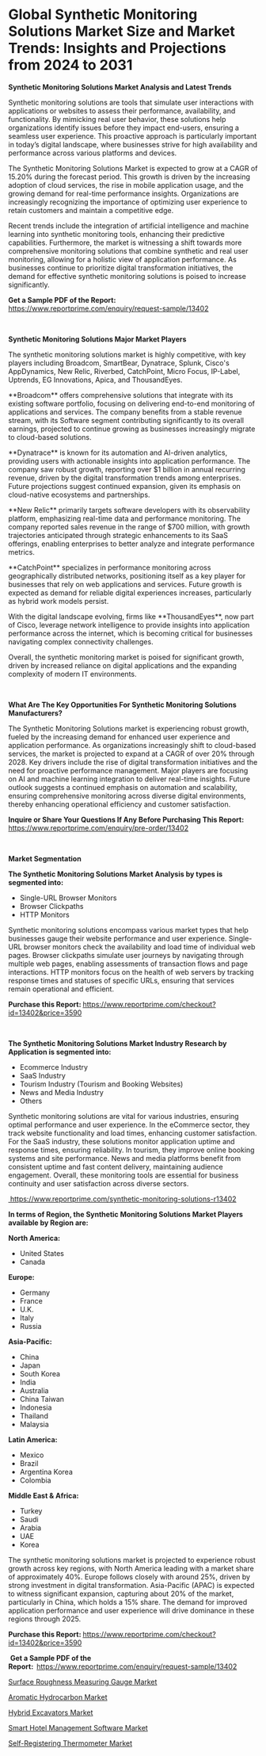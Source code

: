 <p><h1>Global Synthetic Monitoring Solutions Market Size and Market Trends: Insights and Projections from 2024 to 2031</h1></p><p><strong>Synthetic Monitoring Solutions Market Analysis and Latest Trends</strong></p>
<p><p>Synthetic monitoring solutions are tools that simulate user interactions with applications or websites to assess their performance, availability, and functionality. By mimicking real user behavior, these solutions help organizations identify issues before they impact end-users, ensuring a seamless user experience. This proactive approach is particularly important in today’s digital landscape, where businesses strive for high availability and performance across various platforms and devices.</p><p>The Synthetic Monitoring Solutions Market is expected to grow at a CAGR of 15.20% during the forecast period. This growth is driven by the increasing adoption of cloud services, the rise in mobile application usage, and the growing demand for real-time performance insights. Organizations are increasingly recognizing the importance of optimizing user experience to retain customers and maintain a competitive edge.</p><p>Recent trends include the integration of artificial intelligence and machine learning into synthetic monitoring tools, enhancing their predictive capabilities. Furthermore, the market is witnessing a shift towards more comprehensive monitoring solutions that combine synthetic and real user monitoring, allowing for a holistic view of application performance. As businesses continue to prioritize digital transformation initiatives, the demand for effective synthetic monitoring solutions is poised to increase significantly.</p></p>
<p><strong>Get a Sample PDF of the Report:&nbsp;</strong> <a href="https://www.reportprime.com/enquiry/request-sample/13402?utm_campaign=57&utm_medium=2&utm_source=Github&utm_content=ia&utm_term=29112024&utm_id=synthetic-monitoring-solutions">https://www.reportprime.com/enquiry/request-sample/13402</a></p>
<p>&nbsp;</p>
<p><strong>Synthetic Monitoring Solutions Major Market Players</strong></p>
<p><p>The synthetic monitoring solutions market is highly competitive, with key players including Broadcom, SmartBear, Dynatrace, Splunk, Cisco's AppDynamics, New Relic, Riverbed, CatchPoint, Micro Focus, IP-Label, Uptrends, EG Innovations, Apica, and ThousandEyes. </p><p>**Broadcom** offers comprehensive solutions that integrate with its existing software portfolio, focusing on delivering end-to-end monitoring of applications and services. The company benefits from a stable revenue stream, with its Software segment contributing significantly to its overall earnings, projected to continue growing as businesses increasingly migrate to cloud-based solutions.</p><p>**Dynatrace** is known for its automation and AI-driven analytics, providing users with actionable insights into application performance. The company saw robust growth, reporting over $1 billion in annual recurring revenue, driven by the digital transformation trends among enterprises. Future projections suggest continued expansion, given its emphasis on cloud-native ecosystems and partnerships.</p><p>**New Relic** primarily targets software developers with its observability platform, emphasizing real-time data and performance monitoring. The company reported sales revenue in the range of $700 million, with growth trajectories anticipated through strategic enhancements to its SaaS offerings, enabling enterprises to better analyze and integrate performance metrics.</p><p>**CatchPoint** specializes in performance monitoring across geographically distributed networks, positioning itself as a key player for businesses that rely on web applications and services. Future growth is expected as demand for reliable digital experiences increases, particularly as hybrid work models persist.</p><p>With the digital landscape evolving, firms like **ThousandEyes**, now part of Cisco, leverage network intelligence to provide insights into application performance across the internet, which is becoming critical for businesses navigating complex connectivity challenges. </p><p>Overall, the synthetic monitoring market is poised for significant growth, driven by increased reliance on digital applications and the expanding complexity of modern IT environments.</p></p>
<p>&nbsp;</p>
<p><strong>What Are The Key Opportunities For Synthetic Monitoring Solutions Manufacturers?</strong></p>
<p><p>The Synthetic Monitoring Solutions market is experiencing robust growth, fueled by the increasing demand for enhanced user experience and application performance. As organizations increasingly shift to cloud-based services, the market is projected to expand at a CAGR of over 20% through 2028. Key drivers include the rise of digital transformation initiatives and the need for proactive performance management. Major players are focusing on AI and machine learning integration to deliver real-time insights. Future outlook suggests a continued emphasis on automation and scalability, ensuring comprehensive monitoring across diverse digital environments, thereby enhancing operational efficiency and customer satisfaction.</p></p>
<p><strong>Inquire or Share Your Questions If Any Before Purchasing This Report:</strong> <a href="https://www.reportprime.com/enquiry/pre-order/13402?utm_campaign=57&utm_medium=2&utm_source=Github&utm_content=ia&utm_term=29112024&utm_id=synthetic-monitoring-solutions">https://www.reportprime.com/enquiry/pre-order/13402</a></p>
<p>&nbsp;</p>
<p><strong>Market Segmentation</strong></p>
<p><strong>The Synthetic Monitoring Solutions Market Analysis by types is segmented into:</strong></p>
<p><ul><li>Single-URL Browser Monitors</li><li>Browser Clickpaths</li><li>HTTP Monitors</li></ul></p>
<p><p>Synthetic monitoring solutions encompass various market types that help businesses gauge their website performance and user experience. Single-URL browser monitors check the availability and load time of individual web pages. Browser clickpaths simulate user journeys by navigating through multiple web pages, enabling assessments of transaction flows and page interactions. HTTP monitors focus on the health of web servers by tracking response times and statuses of specific URLs, ensuring that services remain operational and efficient.</p></p>
<p><strong>Purchase this Report:&nbsp;</strong><a href="https://www.reportprime.com/checkout?id=13402&price=3590&utm_campaign=57&utm_medium=2&utm_source=Github&utm_content=ia&utm_term=29112024&utm_id=synthetic-monitoring-solutions">https://www.reportprime.com/checkout?id=13402&price=3590</a></p>
<p>&nbsp;</p>
<p><strong>The Synthetic Monitoring Solutions Market Industry Research by Application is segmented into:</strong></p>
<p><ul><li>Ecommerce Industry</li><li>SaaS Industry</li><li>Tourism Industry (Tourism and Booking Websites)</li><li>News and Media Industry</li><li>Others</li></ul></p>
<p><p>Synthetic monitoring solutions are vital for various industries, ensuring optimal performance and user experience. In the eCommerce sector, they track website functionality and load times, enhancing customer satisfaction. For the SaaS industry, these solutions monitor application uptime and response times, ensuring reliability. In tourism, they improve online booking systems and site performance. News and media platforms benefit from consistent uptime and fast content delivery, maintaining audience engagement. Overall, these monitoring tools are essential for business continuity and user satisfaction across diverse sectors.</p></p>
<p><a href="https://www.reportprime.com/synthetic-monitoring-solutions-r13402?utm_campaign=57&utm_medium=2&utm_source=Github&utm_content=ia&utm_term=29112024&utm_id=synthetic-monitoring-solutions">&nbsp;https://www.reportprime.com/synthetic-monitoring-solutions-r13402</a></p>
<p><strong>In terms of Region, the Synthetic Monitoring Solutions Market Players available by Region are:</strong></p>
<p>
    <p> <strong> North America: </strong>
        <ul>
            <li>United States</li>
            <li>Canada</li>
        </ul>
        </p> 
    <p> <strong> Europe: </strong>
        <ul>
            <li>Germany</li>
            <li>France</li>
            <li>U.K.</li>
            <li>Italy</li>
            <li>Russia</li>
        </ul>
        </p> 
    <p> <strong> Asia-Pacific: </strong>
        <ul>
            <li>China</li>
            <li>Japan</li>
            <li>South Korea</li>
            <li>India</li>
            <li>Australia</li>
            <li>China Taiwan</li>
            <li>Indonesia</li>
            <li>Thailand</li>
            <li>Malaysia</li>
        </ul>
        </p> 
    <p> <strong> Latin America: </strong>
        <ul>
            <li>Mexico</li>
            <li>Brazil</li>
            <li>Argentina Korea</li>
            <li>Colombia</li>
        </ul>
        </p> 
    <p> <strong> Middle East & Africa: </strong>
        <ul>
            <li>Turkey</li>
            <li>Saudi</li>
            <li>Arabia</li>
            <li>UAE</li>
            <li>Korea</li>
        </ul>
    </p>
    </p>
<p><p>The synthetic monitoring solutions market is projected to experience robust growth across key regions, with North America leading with a market share of approximately 40%. Europe follows closely with around 25%, driven by strong investment in digital transformation. Asia-Pacific (APAC) is expected to witness significant expansion, capturing about 20% of the market, particularly in China, which holds a 15% share. The demand for improved application performance and user experience will drive dominance in these regions through 2025.</p></p>
<p><strong>Purchase this Report: </strong><a href="https://www.reportprime.com/checkout?id=13402&price=3590&utm_campaign=57&utm_medium=2&utm_source=Github&utm_content=ia&utm_term=29112024&utm_id=synthetic-monitoring-solutions">https://www.reportprime.com/checkout?id=13402&price=3590</a></p>
<p>&nbsp;<strong>Get a Sample PDF of the Report:&nbsp;&nbsp;</strong><a href="https://www.reportprime.com/enquiry/request-sample/13402?utm_campaign=57&utm_medium=2&utm_source=Github&utm_content=ia&utm_term=29112024&utm_id=synthetic-monitoring-solutions">https://www.reportprime.com/enquiry/request-sample/13402</a></p>
<p><strong></strong></p>
<p><p><a href="https://issuu.com/reportprime-2/docs/surface-roughness-measuring-gauge-market-size-2030?utm_campaign=57&utm_medium=2&utm_source=Github&utm_content=ia&utm_term=29112024&utm_id=synthetic-monitoring-solutions">Surface Roughness Measuring Gauge Market</a></p><p><a href="https://www.linkedin.com/pulse/investment-opportunities-aromatic-hydrocarbon-sector-risk-uitee?utm_campaign=57&utm_medium=2&utm_source=Github&utm_content=ia&utm_term=29112024&utm_id=synthetic-monitoring-solutions">Aromatic Hydrocarbon Market</a></p><p><a href="https://www.linkedin.com/pulse/hybrid-excavators-revenue-growth-report-2024-2031-amara-market-cioge?utm_campaign=57&utm_medium=2&utm_source=Github&utm_content=ia&utm_term=29112024&utm_id=synthetic-monitoring-solutions">Hybrid Excavators Market</a></p><p><a href="https://github.com/NargisHussain75/Market-Research-Report-List-1/blob/main/smart-hotel-management-software-market.md?utm_campaign=57&utm_medium=2&utm_source=Github&utm_content=ia&utm_term=29112024&utm_id=synthetic-monitoring-solutions">Smart Hotel Management Software Market</a></p><p><a href="https://issuu.com/reportprime-2/docs/self-registering-thermometer-market-size-2030.pptx?utm_campaign=57&utm_medium=2&utm_source=Github&utm_content=ia&utm_term=29112024&utm_id=synthetic-monitoring-solutions">Self-Registering Thermometer Market</a></p></p>